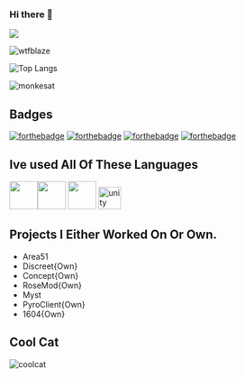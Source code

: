 ### Hi there 👋

![](https://dcbadge.vercel.app/api/shield/971911525684105216)

<p align="left"> <img src="https://komarev.com/ghpvc/?username=LimeAndPyro&label=Profile%20views&color=a143df&style=flat" alt="wtfblaze" /> </p>

![Top Langs](https://github-readme-stats.vercel.app/api/top-langs/?username=LimeAndPyro&theme=dark&layout=compact)

![monkesat](https://github-readme-stats.vercel.app/api?username=LimeAndPyro&show_icons=true&theme=dark&locale=en)

## Badges

  [![forthebadge](https://forthebadge.com/images/badges/it-works-why.svg)](https://forthebadge.com)
  [![forthebadge](https://forthebadge.com/images/badges/made-with-c-sharp.svg)](https://forthebadge.com)
  [![forthebadge](https://forthebadge.com/images/badges/made-with-javascript.svg)](https://forthebadge.com)
  [![forthebadge](https://forthebadge.com/images/badges/made-with-python.svg)](https://forthebadge.com)

## Ive used All Of These Languages
 <img src="https://cdn.jsdelivr.net/gh/devicons/devicon/icons/python/python-plain.svg" width="50px" /><img src="https://cdn.jsdelivr.net/gh/devicons/devicon/icons/javascript/javascript-plain.svg" width="50px" /> <img src="https://cdn.jsdelivr.net/gh/devicons/devicon/icons/csharp/csharp-plain.svg" width="50px" />
<img src="https://www.vectorlogo.zone/logos/unity3d/unity3d-icon.svg" alt="unity" width="40" height="40"/> </a> </p>
 

 
## Projects I Either Worked On Or Own.

- Area51
- Discreet{Own}
- Concept{Own}
- RoseMod{Own}
- Myst
- PyroClient{Own}
- 1604{Own}

## Cool Cat

![coolcat](https://c.tenor.com/y4Ie8h0H-TwAAAAC/cat-typing.gif)



